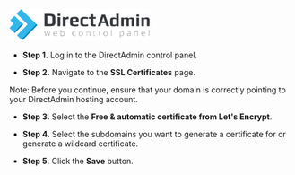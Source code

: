 <img src="/kb-images/directadmin/directadmin-logo.png" alt="DirectAdmin Logo" width="250"/>

* **Step 1.** Log in to the DirectAdmin control panel.

* **Step 2.** Navigate to the **SSL Certificates** page.

Note: Before you continue, ensure that your domain is correctly pointing to your DirectAdmin hosting account.

* **Step 3.** Select the **Free & automatic certificate from Let's Encrypt**.

* **Step 4.** Select the subdomains you want to generate a certificate for or generate a wildcard certificate.

* **Step 5.** Click the **Save** button.
